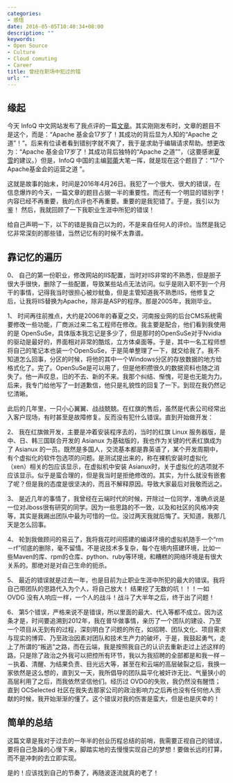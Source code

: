 ```yaml
---
categories:
- 感悟
date: 2016-05-05T10:40:34+08:00
description: ""
keywords:
- Open Source
- Culture
- Cloud comuting
- Career
title: 曾经在职场中犯过的错
url: ""
---
```


## 缘起

今天 InfoQ 中文网站发布了我点评的一篇[文章](http://www.infoq.com/cn/articles/apache-foundation-the-success-of-apache)。其实刚刚发布时，文章的题目不是这个，而是：“Apache 基金会17岁了！其成功的背后显为人知的“Apache 之道”！”。后来有位读者看到错别字就不爽了，我于是求助于编辑请求帮助。想更改为：“Apache 基金会17岁了！其成功背后独特的“Apache 之道””，（这要感谢[夏雪](http://www.infoq.com/cn/author/%E5%A4%8F%E9%9B%AA)的建议。）但是，InfoQ 中国的主编[郭蕾](http://www.infoq.com/cn/author/%E9%83%AD%E8%95%BE)大笔一挥，就是现在这个题目了：“17个Apache基金会的运营之道 ”。

这就是故事的始末，时间是2016年4月26日。我犯了一个很大、很大的错误，在信息爆炸的今天，一篇文章的题目占据一半的重要性。而还有一个明显的错别字！内容已经不再重要，我的点评也不再重要。重要的是我犯错了。于是，我引以为鉴！ 然后，我就回顾了一下我职业生涯中所犯的错误！

给自己声明一下，以下的错是我自己以为的，不是来自任何人的评价。当然是我记忆非常深刻的那些错，当然记忆有的时候不太靠谱。

## 靠记忆的遍历

0、 自己的第一份职业，修改网站的IIS配置，当时对IIS非常的不熟悉，但是胆子很大手很快，删除了一些配置，导致某些站点无法访问。似乎是刚入职不到一个月干的事情，记得我当时很担心被炒鱿鱼，但是主管知道我不熟悉IIS，他修复之后，让我将IIS替换为Apache，除非是ASP的程序。那是2005年，我刚毕业。

1、 时间再往前推点，大约是2006年的春夏之交，河南报业网的后台CMS系统需要修改一些功能，厂商派过来二名工程师在修改。我主要是配合，他们看到我使用的是 OpenSuSe，具体版本我忘记是多少了，但是那时的OpenSuSe对于Nvidia的驱动是最好的，界面相对非常的酷炫，立方体桌面等。于是，其中一名工程师想将自己的笔记本也装一个OpenSuSe，于是简单整理了一下，就交给我了。我不知道怎么回事，分区的时候，将他的其中一个Windows分区的存放数据的地方给格式化了。完了。OpenSuSe是可以用了，但是他积攒很久的数据资料也随之消失了。他一声叹息，旧的不去、新的不来。我那个纠结、惭愧，可是也无能为力。后来，我专门给他写了一封道歉信，他只是礼貌性的回复了一下。到现在我仍然记忆清晰。

此后的几年里，一只小心翼翼、战战兢兢。在红旗的售后，虽然是代表公司经常出入客户现场，有时甚至是故障修复。反而没有犯什么错误。直到开始做开发：

2、 我在红旗做开发，主要是冲着安装程序去的，当时的红旗 Linux 服务器版，是中、日、韩三国联合开发的 Asianux 为基础版的，我也作为关键的代表红旗成为了 Asianux 的一员。既然是多国人，交流基本都是靠英语了，某个开发周期中，有个虚拟化的软件包选项的问题。是测试提出来的，称在裸机安装时虚拟化（xen）相关的包应该显示，在虚拟机中安装 Asianux时，关于虚拟化的选项就不应该显示。似乎是蛮合理的，但是我当时是拒绝修改的。其实，为什么就没有嵌套了呢？但是我的态度是很坚决的，而且不解释原因。导致大家最后对我敬而远之。

3、 是近几年的事情了，我曾经在云端时代的时候，开除过一位同学，准确点说是一位对Jboss很有研究的同学。因为一些思路的不一致，以及和社区的风格冲突等，其实是我踢出团队中最为可惜的一位。没过两天我就后悔了。天知道，我那几天是怎么回事。

4、 轮到我做顾问的易云了，我将我花时间搭建的编译环境的虚拟机随手一个“rm －rf”彻底的删除，毫不留情。不是说技术多复杂，每个在境内搭建环境，比如一些Maven的库、rpm的仓库、python、ruby等环境，和糟糕的网络环境是有很大关系的。那绝对是对自己生命的扼杀。

5、 最近的错误就是过去一年，也是目前为止职业生涯中所犯的最大的错误。我将自己带团队的思路代入为个人，将自己放大！ 结果挖了无数的坑！！！一如 OVDG 没有人响应一样，一个人的战斗！战斗了大半年之后，终于出了问题！

6、 第5个错误，严格来说不是错误，所以里面的最大、代入等都不成立。因为这条才是，时间要追溯到2012年，我在普华做事情，亲历了一个团队的建设、乃至一个项目从无到有的过程，深刻明白了问题的所在，如招聘、团队文化、项目需求与现实的博弈、乃至政治因素对团队和技术生产力的破坏，于是，我鼓起勇气，走上了所谓的“叛逃”之路，而在云端，我是按照我自己的认识去重新走过上述这样的路，只是除了政治之外我可以把控所有环节，我以为我招聘的全部都是和我一样－－执着、清醒、为结果负责、目光远大等，甚至在和云端的高层破裂之后，我换一家依然是这么想的，直到又一天，我所倡导的团队扁平化被奸诈无比、气量狭小的高层利用了之后，而我依然坚信他们。经历过 OVDG的失败，我仍然没有醒悟；直到 OCSelected 社区在我失去那家公司的政治影响力之后再也没有任何他人贡献的时候，我开始渐渐的懂了。这个错误对我的伤害是蛮大，但是也是庆幸的！

## 简单的总结

这篇文章是我对于过去的一年半的创业历程总结的前哨，我需要正视自己的错误，要将自己急躁的心慢下来，脚踏实地的去慢慢实现自己的梦想！要做长远的打算，而不是冲刺的去立即实现。

是的！应该找到自己的节奏了，再随波逐流就真的老了！
